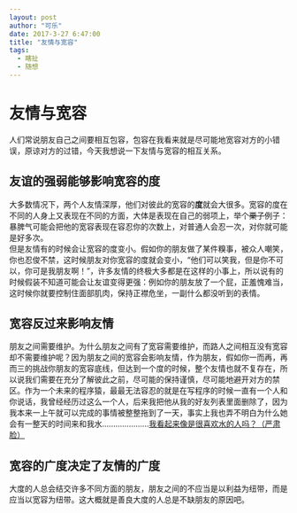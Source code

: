 ```yaml
---
layout: post
author: "可乐"
date: 2017-3-27 6:47:00
title: "友情与宽容"
tags:
  - 瞎扯
  - 随想
---
```

# 友情与宽容  
人们常说朋友自己之间要相互包容，包容在我看来就是尽可能地宽容对方的小错误，原谅对方的过错，今天我想说一下友情与宽容的相互关系。    
## 友谊的强弱能够影响宽容的度
大多数情况下，两个人友情深厚，他们对彼此的宽容的**度**就会大很多。宽容的度在不同的人身上又表现在不同的方面，大体是表现在自己的弱项上，举个<del>栗子</del>例子：暴脾气可能会把他的宽容表现在容忍你的次数上，对普通人会忍一次，对你就可能是好多次。    
但是友情有的时候会让宽容的度变小。假如你的朋友做了某件糗事，被众人嘲笑，你也忍俊不禁，这时候朋友对你宽容的度就会变小，“他们可以笑我，但是你不可以，你可是我朋友啊！”，许多友情的终极大多都是在这样的小事上，所以说有的时候假装不知道可能会让友谊变得更强：例如你的朋友放了一个屁，正羞愧难当，这时候你就要控制住面部肌肉，保持正襟危坐，一副什么都没听到的表情。
## 宽容反过来影响友情  
朋友之间需要维护。为什么朋友之间有了宽容需要维护，而路人之间相互没有宽容却不需要维护呢？因为朋友之间的宽容会影响友情，作为朋友，假如你一而再，再而三的挑战你朋友的宽容底线，但达到一个度的时候，整个友情也就不复存在，所以说我们需要在充分了解彼此之前，尽可能的保持谨慎，尽可能地避开对方的禁区。作为一个未来的程序猿，最最无法容忍的就是在写程序的时候一直有一个人和你说话，我曾经经历过这么一个人，后来我把他从我的好友列表里面删除了，因为我本来一上午就可以完成的事情被整整拖到了一天，事实上我也弄不明白为什么她会有一整天的时间来和我水.....................<ins>我看起来像是很喜欢水的人吗？（严肃脸）</ins> 
## 宽容的广度决定了友情的广度
大度的人总会结交许多不同方面的朋友，朋友之间的不应当是以利益为纽带，而是应当以宽容为纽带。这大概就是善良大度的人总是不缺朋友的原因吧。